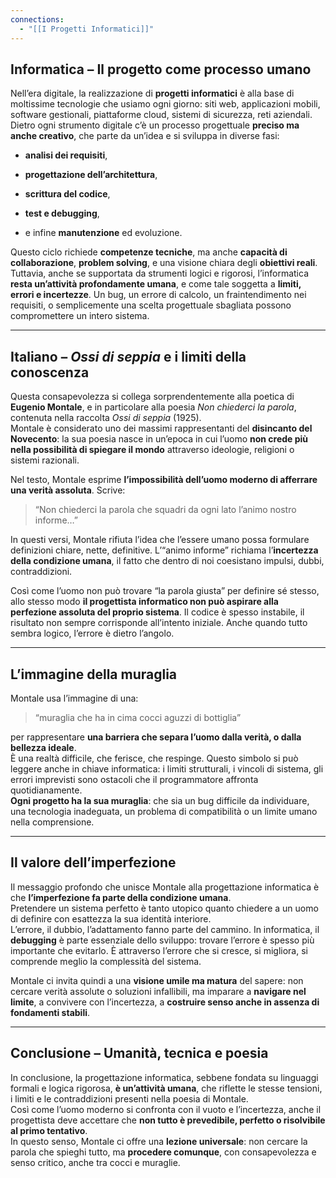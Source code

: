 ```yaml
---
connections:
  - "[[I Progetti Informatici]]"
---
```


## Informatica – Il progetto come processo umano

Nell’era digitale, la realizzazione di **progetti informatici** è alla base di moltissime tecnologie che usiamo ogni giorno: siti web, applicazioni mobili, software gestionali, piattaforme cloud, sistemi di sicurezza, reti aziendali.  
Dietro ogni strumento digitale c’è un processo progettuale **preciso ma anche creativo**, che parte da un’idea e si sviluppa in diverse fasi:

- **analisi dei requisiti**,
    
- **progettazione dell’architettura**,
    
- **scrittura del codice**,
    
- **test e debugging**,
    
- e infine **manutenzione** ed evoluzione.
    

Questo ciclo richiede **competenze tecniche**, ma anche **capacità di collaborazione**, **problem solving**, e una visione chiara degli **obiettivi reali**.  
Tuttavia, anche se supportata da strumenti logici e rigorosi, l’informatica **resta un’attività profondamente umana**, e come tale soggetta a **limiti, errori e incertezze**. Un bug, un errore di calcolo, un fraintendimento nei requisiti, o semplicemente una scelta progettuale sbagliata possono compromettere un intero sistema.

---

## Italiano – _Ossi di seppia_ e i limiti della conoscenza

Questa consapevolezza si collega sorprendentemente alla poetica di **Eugenio Montale**, e in particolare alla poesia _Non chiederci la parola_, contenuta nella raccolta _Ossi di seppia_ (1925).  
Montale è considerato uno dei massimi rappresentanti del **disincanto del Novecento**: la sua poesia nasce in un’epoca in cui l’uomo **non crede più nella possibilità di spiegare il mondo** attraverso ideologie, religioni o sistemi razionali.

Nel testo, Montale esprime **l’impossibilità dell’uomo moderno di afferrare una verità assoluta**. Scrive:

> “Non chiederci la parola che squadri da ogni lato l’animo nostro informe…”

In questi versi, Montale rifiuta l’idea che l’essere umano possa formulare definizioni chiare, nette, definitive. L’“animo informe” richiama l’**incertezza della condizione umana**, il fatto che dentro di noi coesistano impulsi, dubbi, contraddizioni.

Così come l’uomo non può trovare “la parola giusta” per definire sé stesso, allo stesso modo **il progettista informatico non può aspirare alla perfezione assoluta del proprio sistema**. Il codice è spesso instabile, il risultato non sempre corrisponde all’intento iniziale. Anche quando tutto sembra logico, l’errore è dietro l’angolo.

---

## L’immagine della muraglia

Montale usa l’immagine di una:

> “muraglia che ha in cima cocci aguzzi di bottiglia”

per rappresentare **una barriera che separa l’uomo dalla verità, o dalla bellezza ideale**.  
È una realtà difficile, che ferisce, che respinge. Questo simbolo si può leggere anche in chiave informatica: i limiti strutturali, i vincoli di sistema, gli errori imprevisti sono ostacoli che il programmatore affronta quotidianamente.  
**Ogni progetto ha la sua muraglia**: che sia un bug difficile da individuare, una tecnologia inadeguata, un problema di compatibilità o un limite umano nella comprensione.

---

## Il valore dell’imperfezione

Il messaggio profondo che unisce Montale alla progettazione informatica è che **l’imperfezione fa parte della condizione umana**.  
Pretendere un sistema perfetto è tanto utopico quanto chiedere a un uomo di definire con esattezza la sua identità interiore.  
L’errore, il dubbio, l’adattamento fanno parte del cammino. In informatica, il **debugging** è parte essenziale dello sviluppo: trovare l’errore è spesso più importante che evitarlo. È attraverso l’errore che si cresce, si migliora, si comprende meglio la complessità del sistema.

Montale ci invita quindi a una **visione umile ma matura** del sapere: non cercare verità assolute o soluzioni infallibili, ma imparare a **navigare nel limite**, a convivere con l’incertezza, a **costruire senso anche in assenza di fondamenti stabili**.

---

## Conclusione – Umanità, tecnica e poesia

In conclusione, la progettazione informatica, sebbene fondata su linguaggi formali e logica rigorosa, **è un’attività umana**, che riflette le stesse tensioni, i limiti e le contraddizioni presenti nella poesia di Montale.  
Così come l’uomo moderno si confronta con il vuoto e l’incertezza, anche il progettista deve accettare che **non tutto è prevedibile, perfetto o risolvibile al primo tentativo**.  
In questo senso, Montale ci offre una **lezione universale**: non cercare la parola che spieghi tutto, ma **procedere comunque**, con consapevolezza e senso critico, anche tra cocci e muraglie.
